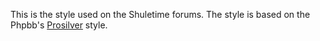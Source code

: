 This is the style used on the Shuletime forums. The style is based on the Phpbb's <a href="https://www.phpbb.com/customise/db/style/prosilver/">Prosilver</a> style. 


